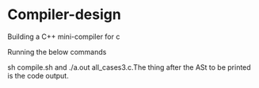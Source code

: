 # Compiler-design
Building a C++ mini-compiler for c

Running the below commands

sh compile.sh and ./a.out all_cases3.c.The thing after the ASt to be printed is the code output.
